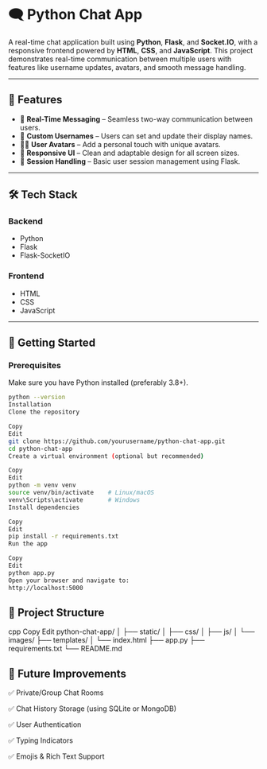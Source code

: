 # 🗨️ Python Chat App

A real-time chat application built using **Python**, **Flask**, and **Socket.IO**, with a responsive frontend powered by **HTML**, **CSS**, and **JavaScript**. This project demonstrates real-time communication between multiple users with features like username updates, avatars, and smooth message handling.

---

## 🚀 Features

- 🔄 **Real-Time Messaging** – Seamless two-way communication between users.
- 👤 **Custom Usernames** – Users can set and update their display names.
- 🧑‍🎨 **User Avatars** – Add a personal touch with unique avatars.
- 📱 **Responsive UI** – Clean and adaptable design for all screen sizes.
- 🔐 **Session Handling** – Basic user session management using Flask.

---

## 🛠️ Tech Stack

### Backend
- Python
- Flask
- Flask-SocketIO

### Frontend
- HTML
- CSS
- JavaScript

---

## 🏁 Getting Started

### Prerequisites

Make sure you have Python installed (preferably 3.8+).

```bash
python --version
Installation
Clone the repository
```

```bash
Copy
Edit
git clone https://github.com/yourusername/python-chat-app.git
cd python-chat-app
Create a virtual environment (optional but recommended)
```

```bash
Copy
Edit
python -m venv venv
source venv/bin/activate    # Linux/macOS
venv\Scripts\activate       # Windows
Install dependencies
```

```bash
Copy
Edit
pip install -r requirements.txt
Run the app
```

```bash
Copy
Edit
python app.py
Open your browser and navigate to:
http://localhost:5000
```

## 📂 Project Structure
cpp
Copy
Edit
python-chat-app/
│
├── static/
│   ├── css/
│   ├── js/
│   └── images/
├── templates/
│   └── index.html
├── app.py
├── requirements.txt
└── README.md
## 🔧 Future Improvements
✅ Private/Group Chat Rooms

✅ Chat History Storage (using SQLite or MongoDB)

✅ User Authentication

✅ Typing Indicators

✅ Emojis & Rich Text Support
